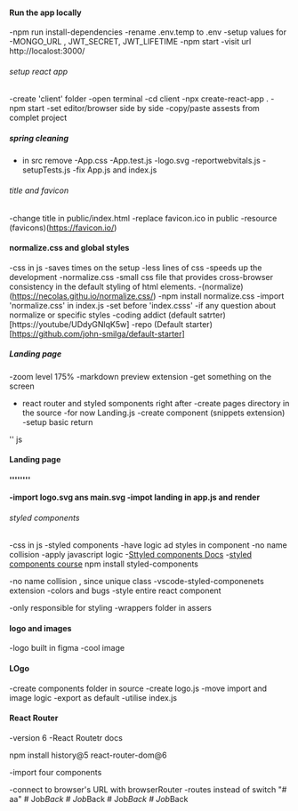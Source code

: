 ####  Run the app locally
-npm run install-dependencies
-rename .env.temp to .env 
-setup values for -MONGO_URL , JWT_SECRET, JWT_LIFETIME 
-npm start
-visit url http://localost:3000/


###### setup react app
-create 'client' folder
-open terminal 
-cd client 
-npx create-react-app .
-npm start 
-set editor/browser side by side 
-copy/paste assests from complet project


#####  spring cleaning
- in src remove 
-App.css
-App.test.js
-logo.svg
-reportwebvitals.js
-setupTests.js
-fix App.js and index.js



######  title and favicon
-change title in public/index.html
-replace favicon.ico in public
-resource (favicons)(https://favicon.io/)



#### normalize.css and global styles
-css in js
-saves times on the setup
-less lines of css
-speeds up the development 
-normalize.css
-small css file that provides cross-browser consistency in the default styling of html elements.
-(normalize)(https://necolas.githu.io/normalize.css/)
-npm install normalize.css 
-import 'normalize.css' in index.js
-set before 'index.csss'
-if any question about normalize or specific styles
-coding addict (default satrter) [https://youtube/UDdyGNlqK5w]
-repo (Default starter)[https://github.com/john-smilga/default-starter]

##### Landing page
-zoom level 175%
-markdown preview extension 
-get something on the screen 
- react router and styled somponents right after 
-create pages directory in the source 
-for now Landing.js
-create component (snippets extension)
-setup basic return 



'' js
<h4>Landing page<h4>
''''''''


-import logo.svg ans main.svg 
-impot landing in app.js and render

######   styled components
-css in js 
-styled components 
-have logic ad styles in component
-no name collision
-apply javascript logic
-[Sttyled components Docs](https://styled-components.com/)
-[styled components course](https://www.udemy.com/course/styled-components-tutorial-course/?)
npm install styled-components  


-no name collision , since unique  class
-vscode-styled-componenets extension
-colors and bugs
-style entire react component


-only responsible for styling 
-wrappers folder in assers  
#### logo and images
-logo built in figma 
-cool  image
#### LOgo
-create components folder in source 
-create logo.js 
-move import and image logic
-export as default
-utilise index.js
#### React Router
-version 6
-React Routetr docs 

npm install history@5 react-router-dom@6

-import four components

-connect to browser's URL with browserRouter 
-routes instead of switch "# aa" 
#   J o b _ B a c k  
 #   J o b _ B a c k  
 #   J o b _ B a c k  
 #   J o b _ B a c k  
 